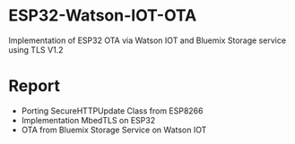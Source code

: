 # ESP32-Watson-IOT-OTA
Implementation of ESP32 OTA via Watson IOT and Bluemix Storage service using TLS V1.2

# Report
- Porting SecureHTTPUpdate Class from ESP8266
- Implementation MbedTLS on ESP32   
- OTA from Bluemix Storage Service on Watson IOT
